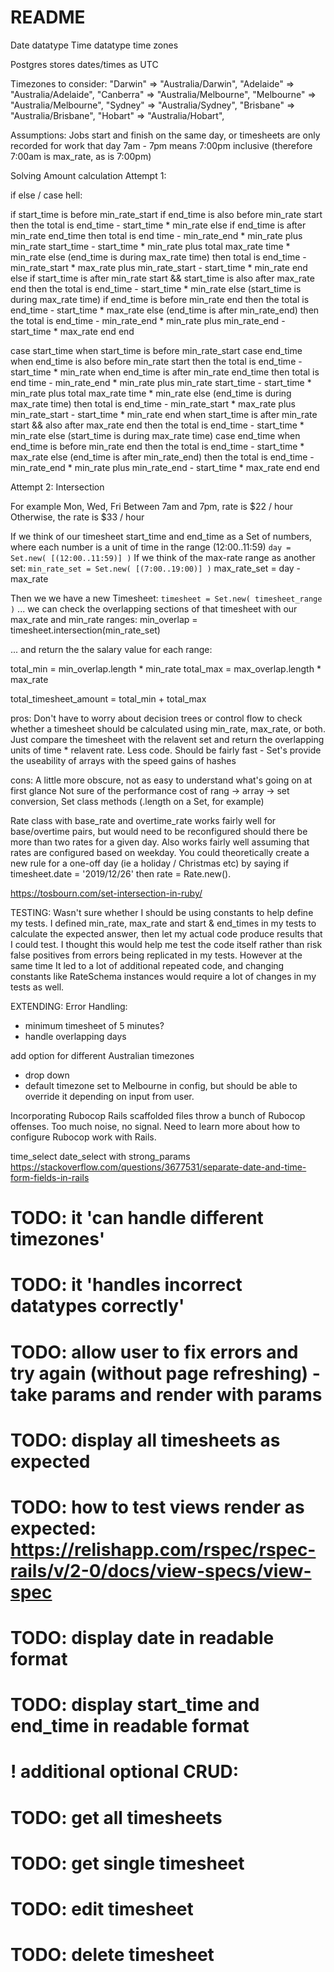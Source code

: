 # README

Date datatype
Time datatype
time zones

Postgres stores dates/times as UTC

Timezones to consider:
"Darwin" => "Australia/Darwin", 
"Adelaide" => "Australia/Adelaide", 
"Canberra" => "Australia/Melbourne", 
"Melbourne" => "Australia/Melbourne", 
"Sydney" => "Australia/Sydney", 
"Brisbane" => "Australia/Brisbane", 
"Hobart" => "Australia/Hobart", 

Assumptions:
Jobs start and finish on the same day, or timesheets are only recorded for work that day
7am - 7pm means 7:00pm inclusive (therefore 7:00am is max_rate, as is 7:00pm)

Solving Amount calculation 
Attempt 1: 

if else / case hell:

if start_time is before min_rate_start
  if end_time is also before min_rate start
    then the total is end_time - start_time * min_rate
  else if end_time is after min_rate end_time
    then total is end time - min_rate_end * min_rate
    plus min_rate start_time - start_time * min_rate
    plus total max_rate time * min_rate
  else (end_time is during max_rate time)
    then total is end_time - min_rate_start * max_rate
    plus min_rate_start - start_time * min_rate
  end
else if start_time is after min_rate start && start_time is also after max_rate end
  then the total is end_time - start_time * min_rate
else (start_time is during max_rate time)
  if end_time is before min_rate end
    then the total is end_time - start_time * max_rate
  else (end_time is after min_rate_end)
    then the total is end_time - min_rate_end * min_rate
    plus min_rate_end - start_time * max_rate
  end
end

case start_time
when start_time is before min_rate_start
  case end_time
  when end_time is also before min_rate start
    then the total is end_time - start_time * min_rate
  when end_time is after min_rate end_time
    then total is end time - min_rate_end * min_rate
    plus min_rate start_time - start_time * min_rate
    plus total max_rate time * min_rate
  else (end_time is during max_rate time)
    then total is end_time - min_rate_start * max_rate
    plus min_rate_start - start_time * min_rate
  end
when start_time is after min_rate start && also after max_rate end
  then the total is end_time - start_time * min_rate
else (start_time is during max_rate time)
  case end_time
  when end_time is before min_rate end
    then the total is end_time - start_time * max_rate
  else (end_time is after min_rate_end)
    then the total is end_time - min_rate_end * min_rate
    plus min_rate_end - start_time * max_rate
  end
end
    

    
Attempt 2:
Intersection

For example Mon, Wed, Fri
Between 7am and 7pm, rate is $22 / hour
Otherwise, the rate is $33 / hour

If we think of our timesheet start_time and end_time as a Set of numbers, where each number is a unit of time in the range (12:00..11:59)
`day = Set.new( [(12:00..11:59)] )`
If we think of the max-rate range as another set:
`min_rate_set = Set.new( [(7:00..19:00)] )`
max_rate_set = day - max_rate

Then we we have a new Timesheet:
`timesheet = Set.new( timesheet_range )`
... we can check the overlapping sections of that timesheet with our max_rate and min_rate ranges:
min_overlap = timesheet.intersection(min_rate_set)

... and return the the salary value for each range:

total_min = min_overlap.length * min_rate
total_max = max_overlap.length * max_rate

total_timesheet_amount = total_min + total_max

pros: 
Don't have to worry about decision trees or control flow to check whether a timesheet should be calculated using min_rate, max_rate, or both. Just compare the timesheet with the relavent set and return the overlapping units of time * relavent rate.
Less code.
Should be fairly fast - Set's provide the useability of arrays with the speed gains of hashes

cons:
A little more obscure, not as easy to understand what's going on at first glance
Not sure of the performance cost of rang -> array -> set conversion, Set class methods (.length on a Set, for example)

Rate class with base_rate and overtime_rate works fairly well for base/overtime pairs, but would need to be reconfigured should there be more than two rates for a given day.
Also works fairly well assuming that rates are configured based on weekday. You could theoretically create a new rule for a one-off day (ie a holiday / Christmas etc) by saying if timesheet.date = '2019/12/26' then rate = Rate.new().

https://tosbourn.com/set-intersection-in-ruby/

TESTING:
Wasn't sure whether I should be using constants to help define my tests. I defined min_rate, max_rate and start & end_times in my tests to calculate the expected answer, then let my actual code produce results that I could test. I thought this would help me test the code itself rather than risk false positives from errors being replicated in my tests. However at the same time It led to a lot of additional repeated code, and changing constants like RateSchema instances would require a lot of changes in my tests as well. 

EXTENDING:
Error Handling:
- minimum timesheet of 5 minutes?
- handle overlapping days

add option for different Australian timezones
- drop down
- default timezone set to Melbourne in config, but should be able to override it depending on input from user.

Incorporating Rubocop
Rails scaffolded files throw a bunch of Rubocop offenses. Too much noise, no signal. 
Need to learn more about how to configure Rubocop work with Rails.

time_select
date_select
with strong_params
https://stackoverflow.com/questions/3677531/separate-date-and-time-form-fields-in-rails



# TODO: it 'can handle different timezones'
# TODO: it 'handles incorrect datatypes correctly'

# TODO: allow user to fix errors and try again (without page refreshing) - take params and render with params
# TODO: display all timesheets as expected
# TODO: how to test views render as expected: https://relishapp.com/rspec/rspec-rails/v/2-0/docs/view-specs/view-spec
# TODO: display date in readable format
# TODO: display start_time and end_time in readable format

# ! additional optional CRUD:
# TODO: get all timesheets
# TODO: get single timesheet
# TODO: edit timesheet
# TODO: delete timesheet